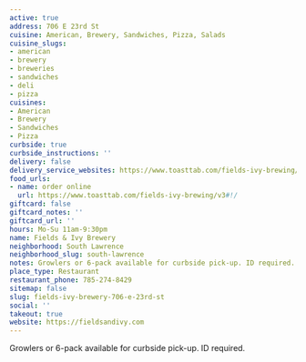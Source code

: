 ```yaml
---
active: true
address: 706 E 23rd St
cuisine: American, Brewery, Sandwiches, Pizza, Salads
cuisine_slugs:
- american
- brewery
- breweries
- sandwiches
- deli
- pizza
cuisines:
- American
- Brewery
- Sandwiches
- Pizza
curbside: true
curbside_instructions: ''
delivery: false
delivery_service_websites: https://www.toasttab.com/fields-ivy-brewing/v3#!/
food_urls:
- name: order online
  url: https://www.toasttab.com/fields-ivy-brewing/v3#!/
giftcard: false
giftcard_notes: ''
giftcard_url: ''
hours: Mo-Su 11am-9:30pm
name: Fields & Ivy Brewery
neighborhood: South Lawrence
neighborhood_slug: south-lawrence
notes: Growlers or 6-pack available for curbside pick-up. ID required.
place_type: Restaurant
restaurant_phone: 785-274-8429
sitemap: false
slug: fields-ivy-brewery-706-e-23rd-st
social: ''
takeout: true
website: https://fieldsandivy.com
---
```


Growlers or 6-pack available for curbside pick-up. ID required.